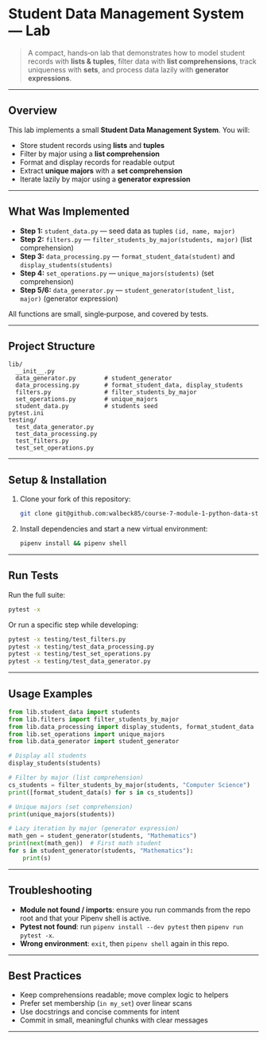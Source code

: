 # Student Data Management System — Lab

> A compact, hands‑on lab that demonstrates how to model student records with **lists & tuples**, filter data with **list comprehensions**, track uniqueness with **sets**, and process data lazily with **generator expressions**.

---

## Overview
This lab implements a small **Student Data Management System**. You will:
- Store student records using **lists** and **tuples**
- Filter by major using a **list comprehension**
- Format and display records for readable output
- Extract **unique majors** with a **set comprehension**
- Iterate lazily by major using a **generator expression**

---

## What Was Implemented
- **Step 1:** `student_data.py` — seed data as tuples `(id, name, major)`
- **Step 2:** `filters.py` — `filter_students_by_major(students, major)` (list comprehension)
- **Step 3:** `data_processing.py` — `format_student_data(student)` and `display_students(students)`
- **Step 4:** `set_operations.py` — `unique_majors(students)` (set comprehension)
- **Step 5/6:** `data_generator.py` — `student_generator(student_list, major)` (generator expression)

All functions are small, single‑purpose, and covered by tests.

---

## Project Structure
```
lib/
  __init__.py
  data_generator.py        # student_generator
  data_processing.py       # format_student_data, display_students
  filters.py               # filter_students_by_major
  set_operations.py        # unique_majors
  student_data.py          # students seed
pytest.ini
testing/
  test_data_generator.py
  test_data_processing.py
  test_filters.py
  test_set_operations.py
```

---

## Setup & Installation

1. Clone your fork of this repository:
   ```bash
   git clone git@github.com:walbeck85/course-7-module-1-python-data-structures-lab.git
   ```
2. Install dependencies and start a new virtual environment:
   ```bash
   pipenv install && pipenv shell
   ```

---

## Run Tests
Run the full suite:
```bash
pytest -x
```
Or run a specific step while developing:
```bash
pytest -x testing/test_filters.py
pytest -x testing/test_data_processing.py
pytest -x testing/test_set_operations.py
pytest -x testing/test_data_generator.py
```

---

## Usage Examples
```python
from lib.student_data import students
from lib.filters import filter_students_by_major
from lib.data_processing import display_students, format_student_data
from lib.set_operations import unique_majors
from lib.data_generator import student_generator

# Display all students
display_students(students)

# Filter by major (list comprehension)
cs_students = filter_students_by_major(students, "Computer Science")
print([format_student_data(s) for s in cs_students])

# Unique majors (set comprehension)
print(unique_majors(students))

# Lazy iteration by major (generator expression)
math_gen = student_generator(students, "Mathematics")
print(next(math_gen))  # First math student
for s in student_generator(students, "Mathematics"):
    print(s)
```

---

## Troubleshooting
- **Module not found / imports**: ensure you run commands from the repo root and that your Pipenv shell is active.
- **Pytest not found**: run `pipenv install --dev pytest` then `pipenv run pytest -x`.
- **Wrong environment**: `exit`, then `pipenv shell` again in this repo.

---


## Best Practices
- Keep comprehensions readable; move complex logic to helpers
- Prefer set membership (`in my_set`) over linear scans
- Use docstrings and concise comments for intent
- Commit in small, meaningful chunks with clear messages

---
